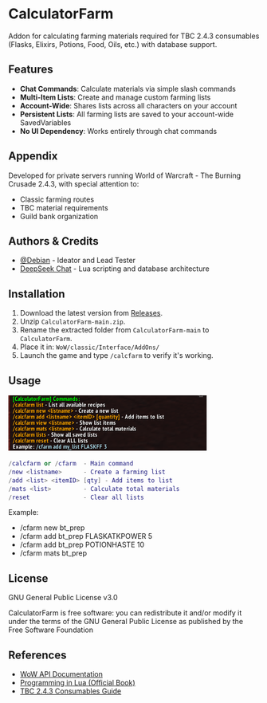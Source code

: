 # CalculatorFarm

Addon for calculating farming materials required for TBC 2.4.3 consumables (Flasks, Elixirs, Potions, Food, Oils, etc.) with database support.

## Features

- **Chat Commands**:    Calculate materials via simple slash commands
- **Multi-Item Lists**: Create and manage custom farming lists
- **Account-Wide**:     Shares lists across all characters on your account
- **Persistent Lists**: All farming lists are saved to your account-wide SavedVariables
- **No UI Dependency**: Works entirely through chat commands

## Appendix

Developed for private servers running World of Warcraft - The Burning Crusade 2.4.3, with special attention to:
- Classic farming routes
- TBC material requirements
- Guild bank organization

## Authors & Credits
- [@Debian](https://github.com/debian-shamy) - Ideator and Lead Tester
- [DeepSeek Chat](https://deepseek.com) - Lua scripting and database architecture

## Installation

1. Download the latest version from [Releases](https://github.com/debian-shamy/CalculatorFarm.git).
2. Unzip `CalculatorFarm-main.zip`.
3. Rename the extracted folder from `CalculatorFarm-main` to `CalculatorFarm`.
4. Place it in: `WoW/classic/Interface/AddOns/`
5. Launch the game and type `/calcfarm` to verify it's working.

## Usage

![CalculatorFarm Commands](print_tbc.png)  

```lua
/calcfarm or /cfarm  - Main command
/new <listname>      - Create a farming list
/add <list> <itemID> [qty] - Add items to list
/mats <list>         - Calculate total materials
/reset               - Clear all lists
```

Example:

* /cfarm new bt_prep
* /cfarm add bt_prep FLASKATKPOWER 5
* /cfarm add bt_prep POTIONHASTE 10
* /cfarm mats bt_prep

## License

GNU General Public License v3.0

CalculatorFarm is free software: you can redistribute it and/or modify it under the terms of the GNU General Public License as published by the Free Software Foundation

## References

- [WoW API Documentation](https://warcraft.wiki.gg/wiki/World_of_Warcraft_API)
- [Programming in Lua (Official Book)](https://www.amazon.com.br/Programando-em-Lua-Roberto-Ierusalimschy/dp/8521626991)
- [TBC 2.4.3 Consumables Guide](https://www.wowhead.com/tbc/items/consumables)
